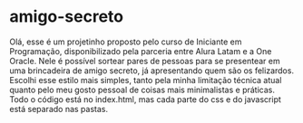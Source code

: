 ﻿# amigo-secreto
Olá, esse é um projetinho proposto pelo curso de Iniciante em Programação, disponibilizado pela parceria entre Alura Latam e a One Oracle. Nele é possível sortear pares de pessoas para se presentear em uma brincadeira de amigo secreto, já apresentando quem são os felizardos. Escolhi esse estilo mais simples, tanto pela minha limitação técnica atual quanto pelo meu gosto pessoal de coisas mais minimalistas e práticas.
Todo o código está no index.html, mas cada parte do css e do javascript está separado nas pastas.
